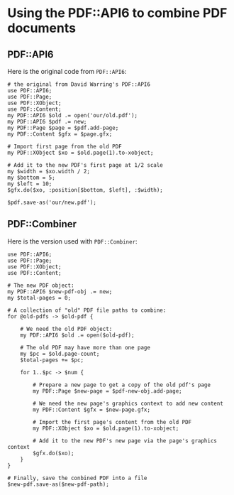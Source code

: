 Using the PDF::API6 to combine PDF documents
============================================

PDF::API6
---------

Here is the original code from `PDF::API6`:

    # the original from David Warring's PDF::API6
    use PDF::API6;
    use PDF::Page;
    use PDF::XObject;
    use PDF::Content;
    my PDF::API6 $old .= open('our/old.pdf');
    my PDF::API6 $pdf .= new;
    my PDF::Page $page = $pdf.add-page;
    my PDF::Content $gfx = $page.gfx;

    # Import first page from the old PDF
    my PDF::XObject $xo = $old.page(1).to-xobject;

    # Add it to the new PDF's first page at 1/2 scale
    my $width = $xo.width / 2;
    my $bottom = 5;
    my $left = 10;
    $gfx.do($xo, :position[$bottom, $left], :$width);

    $pdf.save-as('our/new.pdf');

PDF::Combiner
-------------

Here is the version used with `PDF::Combiner`:

    use PDF::API6;
    use PDF::Page;
    use PDF::XObject;
    use PDF::Content;

    # The new PDF object:
    my PDF::API6 $new-pdf-obj .= new;
    my $total-pages = 0;

    # A collection of "old" PDF file paths to combine:
    for @old-pdfs -> $old-pdf {

        # We need the old PDF object:
        my PDF::API6 $old .= open($old-pdf);

        # The old PDF may have more than one page
        my $pc = $old.page-count;
        $total-pages += $pc;

        for 1..$pc -> $num {

            # Prepare a new page to get a copy of the old pdf's page
            my PDF::Page $new-page = $pdf-new-obj.add-page;

            # We need the new page's graphics context to add new content
            my PDF::Content $gfx = $new-page.gfx;

            # Import the first page's content from the old PDF
            my PDF::XObject $xo = $old.page(1).to-xobject;

            # Add it to the new PDF's new page via the page's graphics context
            $gfx.do($xo);
        }
    }

    # Finally, save the conbined PDF into a file
    $new-pdf.save-as($new-pdf-path);

